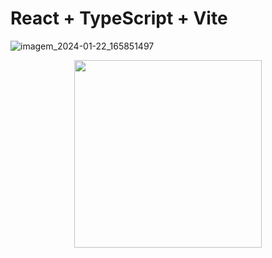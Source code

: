 # React + TypeScript + Vite

![imagem_2024-01-22_165851497](https://github.com/GaloManco/TodoList-2024/assets/86444560/9d56a738-4968-422c-98c3-0598fb0ea83b)

<div align="center">
<img src="https://github.com/GaloManco/TodoList-2024/assets/86444560/9d56a738-4968-422c-98c3-0598fb0ea83b" width="300px" />
</div>
